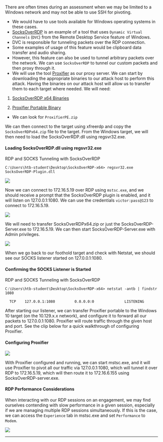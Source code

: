 There are often times during an assessment when we may be limited to a Windows network and may not be able to use SSH for pivoting. 
* We would have to use tools available for Windows operating systems in these cases.
* [SocksOverRDP](https://github.com/nccgroup/SocksOverRDP) is an example of a tool that uses `Dynamic Virtual Channels` (`DVC`) from the Remote Desktop Service feature of Windows. 
* DVC is responsible for tunneling packets over the RDP connection. 
* Some examples of usage of this feature would be clipboard data transfer and audio sharing. 
* However, this feature can also be used to tunnel arbitrary packets over the network. We can use `SocksOverRDP` to tunnel our custom packets and then proxy through it. 
* We will use the tool [Proxifier](https://www.proxifier.com/) as our proxy server.
We can start by downloading the appropriate binaries to our attack host to perform this attack. Having the binaries on our attack host will allow us to transfer them to each target where needed. We will need:

1. [SocksOverRDP x64 Binaries](https://github.com/nccgroup/SocksOverRDP/releases)
    
2. [Proxifier Portable Binary](https://www.proxifier.com/download/#win-tab)

- We can look for `ProxifierPE.zip`

We can then connect to the target using xfreerdp and copy the `SocksOverRDPx64.zip` file to the target. From the Windows target, we will then need to load the SocksOverRDP.dll using regsvr32.exe.

#### Loading SocksOverRDP.dll using regsvr32.exe

RDP and SOCKS Tunneling with SocksOverRDP

```cmd-session
C:\Users\htb-student\Desktop\SocksOverRDP-x64> regsvr32.exe SocksOverRDP-Plugin.dll
```

![](https://academy.hackthebox.com/storage/modules/158/socksoverrdpdll.png)

Now we can connect to 172.16.5.19 over RDP using `mstsc.exe`, and we should receive a prompt that the SocksOverRDP plugin is enabled, and it will listen on 127.0.0.1:1080. We can use the credentials `victor:pass@123` to connect to 172.16.5.19.

![](https://academy.hackthebox.com/storage/modules/158/pivotingtoDC.png)

We will need to transfer SocksOverRDPx64.zip or just the SocksOverRDP-Server.exe to 172.16.5.19. We can then start SocksOverRDP-Server.exe with Admin privileges.


![](https://academy.hackthebox.com/storage/modules/158/executingsocksoverrdpserver.png)

When we go back to our foothold target and check with Netstat, we should see our SOCKS listener started on 127.0.0.1:1080.

#### Confirming the SOCKS Listener is Started

RDP and SOCKS Tunneling with SocksOverRDP

```cmd-session
C:\Users\htb-student\Desktop\SocksOverRDP-x64> netstat -antb | findstr 1080

  TCP    127.0.0.1:1080         0.0.0.0:0              LISTENING
```

After starting our listener, we can transfer Proxifier portable to the Windows 10 target (on the 10.129.x.x network), and configure it to forward all our packets to 127.0.0.1:1080. Proxifier will route traffic through the given host and port. See the clip below for a quick walkthrough of configuring Proxifier.

#### Configuring Proxifier

![](https://academy.hackthebox.com/storage/modules/158/configuringproxifier.gif)

With Proxifier configured and running, we can start mstsc.exe, and it will use Proxifier to pivot all our traffic via 127.0.0.1:1080, which will tunnel it over RDP to 172.16.5.19, which will then route it to 172.16.6.155 using SocksOverRDP-server.exe.

#### RDP Performance Considerations

When interacting with our RDP sessions on an engagement, we may find ourselves contending with slow performance in a given session, especially if we are managing multiple RDP sessions simultaneously. If this is the case, we can access the `Experience` tab in mstsc.exe and set `Performance` to `Modem`.

![](https://academy.hackthebox.com/storage/modules/158/rdpexpen.png)

---